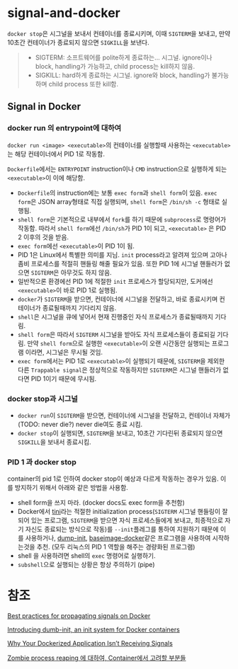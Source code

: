 # signal-and-docker

`docker stop`은 시그널을 보내서 컨테이너를 종료시키며, 이때 `SIGTERM`을 보내고, 만약 10초간 컨테이너가 종료되지 않으면 `SIGKILL`을 보낸다.

> - SIGTERM: 소프트웨어를 polite하게 종료하는... 시그널. ignore이나 block, handling가 가능하고, child process는 kill하지 않음.
> - SIGKILL: hard하게 종료하는 시그널. ignore와 block, handling가 불가능하며 child process 또한 kill함.

## Signal in Docker

### docker run 의 entrypoint에 대하여

`docker run <image> <executable>`의 컨테이너를 실행할때 사용하는 `<executable>`는 해당 컨테이너에서 PID 1로 작동함. 

`Dockerfile`에서는 `ENTRYPOINT` instruction이나 `CMD` instruction으로 실행하게 되는 `<executable>`이 이에 해당함.

- `Dockerfile`의 instruction에는 보통 `exec form`과 `shell form`이 있음. `exec form`은 JSON array형태로 직접 실행되며, `shell form`은 `/bin/sh -c` 형태로 실행됨.
- `shell form`은 기본적으로 내부에서 `fork`를 하기 때문에 `subprocess`로 명령어가 작동함. 따라서 `shell form`에선 `/bin/sh`가 PID 1이 되고, `<executable>` 은 PID 2 이후의 것을 받음.
- `exec form`에선 `<executable>`이 PID 1이 됨.
- PID 1은 Linux에서 특별한 의미를 지님. `init` process라고 알려져 있으며 고아나 좀비 프로세스를 적절히 핸들링 해줄 필요가 있음. 또한 PID 1에 시그널 핸들러가 없으면 `SIGTERM`은 아무것도 하지 않음.
- 일반적으론 환경에선 PID 1에 적절한 `init` 프로세스가 할당되지만, 도커에선 `<executable>`이 바로 PID 1로 실행됨.
- `docker`가 `SIGTERM`을 받으면, 컨테이너에 시그널을 전달하고, 바로 종료시키며 컨테이너가 종료될때까지 기다리지 않음.
- `shell`은 시그널을 큐에 넣어서 현재 진행중인 자식 프로세스가 종료될때까지 기다림.
- `shell form`은 따라서 `SIGTERM` 시그널을 받아도 자식 프로세스들이 종료되길 기다림. 만약 `shell form`으로 실행한 `<executable>`이 오랜 시간동안 실행되는 프로그램 이라면, 시그널은 무시될 것임.
- `exec form`에서는 PID 1로 `<executable>`이 실행되기 때문에, `SIGTERM`을 제외한 다른 `Trappable signal`은 정상적으로 작동하지만 `SIGTERM`은 시그널 핸들러가 없다면 PID 1이기 때문에 무시됨.


### docker stop과 시그널

- `docker run`이 `SIGTERM`을 받으면, 컨테이너에 시그널을 전달하고, 컨테이너 자체가 (TODO: never die?) never die여도 종료 시킴.
- `docker stop`이 실행되면, `SIGTERM`을 보내고, 10초간 기다린뒤 종료되지 않으면 `SIGKILL`을 보내서 종료시킴.

### PID 1 과 docker stop

container의 pid 1로 인하여 docker stop이 예상과 다르게 작동하는 경우가 있음. 이를 방지하기 위해서 아래와 같은 방법을 사용함.

- shell form을 쓰지 마라. (docker docs도 exec form을 추천함)
- Docker에서 [tini](https://github.com/krallin/tini)라는 적절한 initialization process(`SIGTERM` 시그널 핸들링이 잘 되어 있는 프로그램, `SIGTERM`을 받으면 자식 프로세스들에게 보내고, 최종적으로 자기 자신도 종료되는 방식으로 작동)를 `--init`플레그를 통하여 지원하기 때문에 이를 사용하거나, [dump-init](https://github.com/Yelp/dumb-init), [baseimage-docker](https://github.com/phusion/baseimage-docker)같은 프로그램을 사용하여 시작하는것을 추천. (모두 리눅스의 PID 1 역할을 해주는 경량화된 프로그램)
- shell 을 사용하려면 shell의 `exec` 명령어로 실행하기.
- `subshell`으로 실행되는 상황은 항상 주의하기 (pipe)

# 참조

[Best practices for propagating signals on Docker](https://www.kaggle.com/code/residentmario/best-practices-for-propagating-signals-on-docker/notebook)

[Introducing dumb-init, an init system for Docker containers](https://engineeringblog.yelp.com/2016/01/dumb-init-an-init-for-docker.html)

[Why Your Dockerized Application Isn’t Receiving Signals](https://hynek.me/articles/docker-signals/)

[Zombie process reaping 에 대하여, Container에서 고려할 부분들](https://blog.hyojun.me/4)
